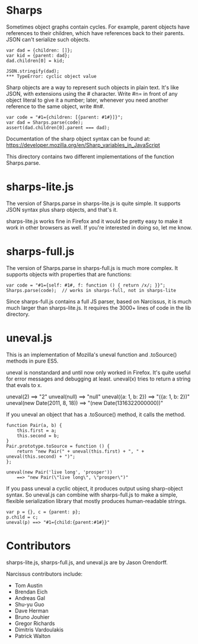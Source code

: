 # Sharps

Sometimes object graphs contain cycles. For example, parent objects have
references to their children, which have references back to their parents. JSON
can't serialize such objects.

    var dad = {children: []};
    var kid = {parent: dad};
    dad.children[0] = kid;

    JSON.stringify(dad);
    *** TypeError: cyclic object value

Sharp objects are a way to represent such objects in plain text. It's like
JSON, with extensions using the # character. Write #n= in front of any object
literal to give it a number; later, whenever you need another reference to the
same object, write #n#.

    var code = "#1={children: [{parent: #1#}]}";
    var dad = Sharps.parse(code);
    assert(dad.children[0].parent === dad);

Documentation of the sharp object syntax can be found at:
https://developer.mozilla.org/en/Sharp_variables_in_JavaScript

This directory contains two different implementations of the function
Sharps.parse.

# sharps-lite.js

The version of Sharps.parse in sharps-lite.js is quite simple. It supports JSON
syntax plus sharp objects, and that's it.

sharps-lite.js works fine in Firefox and it would be pretty easy to make it
work in other browsers as well. If you're interested in doing so, let me know.

# sharps-full.js

The version of Sharps.parse in sharps-full.js is much more complex. It supports
objects with properties that are functions:

    var code = "#1={self: #1#, f: function () { return /x/; }}";
    Sharps.parse(code);  // works in sharps-full, not in sharps-lite

Since sharps-full.js contains a full JS parser, based on Narcissus, it is much
much larger than sharps-lite.js. It requires the 3000+ lines of code in the lib
directory.

# uneval.js

This is an implementation of Mozilla's uneval function and .toSource() methods
in pure ES5.

uneval is nonstandard and until now only worked in Firefox. It's quite useful
for error messages and debugging at least. uneval(x) tries to return a string
that evals to x.

   uneval(2) ==> "2"
   unveal(null) ==> "null"
   uneval({a: 1, b: 2}) ==> "({a: 1, b: 2})"
   uneval(new Date(2011, 8, 18)) ==> "(new Date(1316322000000))"

If you uneval an object that has a .toSource() method, it calls the method.

    function Pair(a, b) {
        this.first = a;
        this.second = b;
    }
    Pair.prototype.toSource = function () {
        return "new Pair(" + uneval(this.first) + ", " + uneval(this.second) + ")";
    };

    uneval(new Pair('live long', 'prosper'))
        ==> "new Pair(\"live long\", \"prosper\")"

If you pass uneval a cyclic object, it produces output using sharp-object
syntax. So uneval.js can combine with sharps-full.js to make a simple, flexible
serialization library that mostly produces human-readable strings.

    var p = {}, c = {parent: p};
    p.child = c;
    uneval(p) ==> "#1={child:{parent:#1#}}"

# Contributors

sharps-lite.js, sharps-full.js, and uneval.js are by Jason Orendorff.

Narcissus contributors include:

* Tom Austin
* Brendan Eich
* Andreas Gal
* Shu-yu Guo
* Dave Herman
* Bruno Jouhier
* Gregor Richards
* Dimitris Vardoulakis
* Patrick Walton
